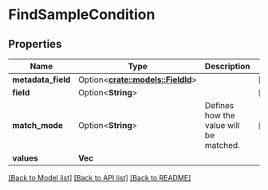 # FindSampleCondition

## Properties

Name | Type | Description | Notes
------------ | ------------- | ------------- | -------------
**metadata_field** | Option<[**crate::models::FieldId**](FieldId.md)> |  | [optional]
**field** | Option<**String**> |  | [optional]
**match_mode** | Option<**String**> | Defines how the value will be matched. | [optional]
**values** | **Vec<String>** |  | 

[[Back to Model list]](../README.md#documentation-for-models) [[Back to API list]](../README.md#documentation-for-api-endpoints) [[Back to README]](../README.md)


